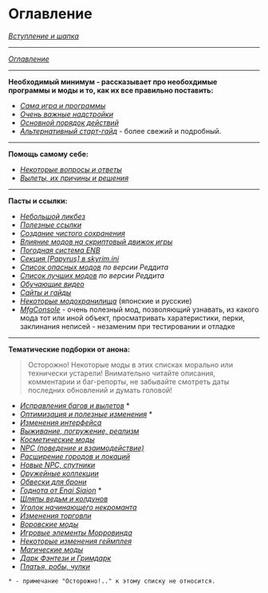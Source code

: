 # Оглавление

[*Вступление и шапка*](00_Вступление_и_шапка.md)

------

[*Оглавление*](01_Оглавление.md)

------

**Необходимый минимум - рассказывает про необохдимые программы и моды и то, как их все правильно поставить:**

+ [*Сама игра и программы*](01_Minimum/01_Сама_игра_и_программы.md)
+ [*Очень важные надстройки*](01_Minimum/02_Очень_важные_надстройки.md)
+ [*Основной порядок действий*](01_Minimum/03_Основной_порядок_действий.md)
+ [*Альтернативный старт-гайд*](01_Minimum/04_Альтернативный_старт_гайд.md) - более свежий и подробный.

------

**Помощь самому себе:**

+ [*Некоторые вопросы и ответы*](01_For_Beginners/01_Некоторые_вопросы_и_ответы.md)
+ [*Вылеты, их причины и решения*](01_For_Beginners/02_Вылеты_их_причины_и_решения.md)

------

**Пасты и ссылки:**

+ [*Небольшой ликбез*](03_Texts_And_Links/01_Небольшой_ликбез.md)
+ [*Полезные ссылки*](03_Texts_And_Links/02_Полезные_ссылки.md)
+ [*Создание чистого сохранения*](03_Texts_And_Links/03_Создание_чистого_сохранения.md)
+ [*Влияние модов на скриптовый движок игры*](03_Texts_And_Links/04_Влияние_модов_на_скриптовый_движок_игры.md)
+ [*Погодная система ENB*](03_Texts_And_Links/05_Погодная_система_ENB.md)
+ [*Секция \[Papyrus\] в skyrim.ini*](03_Texts_And_Links/06_Секция_[Papyrus].md)
+ [*Список опасных модов*](https://www.reddit.com/r/skyrimmods/wiki/dangerous_mods_masterlist) *по версии Реддита*
+ [*Список лучших модов*](https://www.reddit.com/r/skyrimmods/wiki/best_mods_for) *по версии Реддита*
+ [*Обучающие видео*](/00_Resources/01_Обучение_основам.md)
+ [*Сайты и гайды*](/00_Resources/02_Сайты_и_гайды.md)
+ [*Некоторые модохранилища*](/00_Resources/03_Модохранилища.md) (японские и русские)
+ [*MfgConsole*](http://www.nexusmods.com/skyrim/mods/44596/?) - очень полезный мод, позволяющий узнавать, из какого мода тот или иной объект, просматривать харатеристики, перки, заклинания неписей - незаменим при тестировании и отладке

------

**Тематические подборки от анона:**

> Осторожно! Некоторые моды в этих списках морально или технически устарели! Внимательно читайте описания, комментарии и баг-репорты, не забывайте смотреть даты последних обновлений и думать головой!

+ [*Исправления багов и вылетов*](04_Anon_Collection/18_Исправления_багов_и_вылетов.md) *
+ [*Оптимизация и полезные изменения*](04_Anon_Collection/20_Оптимизация_и_полезные_изменения.md) *
+ [*Изменения интерфейса*](04_Anon_Collection/19_Изменения_интерфейса.md)
+ [*Выживание, погружение, реализм*](04_Anon_Collection/01_Выживание_погружение_реализм.md)
+ [*Косметические моды*](04_Anon_Collection/02_Косметические_моды.md)
+ [*NPC (поведение и взаимодействие)*](04_Anon_Collection/03_NPC_поведение_и_взаимодействие.md)
+ [*Расширение городов и локаций*](04_Anon_Collection/04_Расширение_городов_и_локаций.md)
+ [*Новые NPC, спутники*](04_Anon_Collection/05_Новые_NPC_спутники.md)
+ [*Оружейные коллекции*](04_Anon_Collection/06_Оружейные_коллекции.md)
+ [*Обвески для брони*](04_Anon_Collection/07_Обвески_для_брони.md)
+ [*Годнота от Enai Siaion*](04_Anon_Collection/08_Годнота_от_Enai_Siaion.md) *
+ [*Шляпы ведьм и колдунов*](04_Anon_Collection/09_Шляпы_ведьм_и_колдунов.md)
+ [*Уголок начинающего некроманта*](04_Anon_Collection/10_Уголок_начинающего_некроманта.md)
+ [*Изменения торговли*](04_Anon_Collection/11_Изменения_торговли.md)
+ [*Воровские моды*](04_Anon_Collection/12_Воровские_моды.md)
+ [*Игровые элементы Морровинда*](04_Anon_Collection/13_Игровые_элементы_Морровинда.md)
+ [*Некоторые изменения геймплея*](04_Anon_Collection/14_Некоторые_изменения_геймплея.md)
+ [*Магические моды*](04_Anon_Collection/15_Магические_моды.md)
+ [*Дарк Фэнтези и Гримдарк*](04_Anon_Collection/16_Дарк_Фэнтези_и_Гримдарк.md)
+ [*Платья, робы, чулки*](04_Anon_Collection/17_Платья_робы_чулки.md)

`* - примечание "Осторожно!.." к этому списку не относится.`
